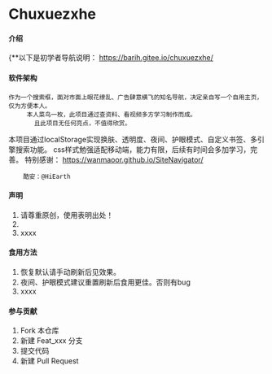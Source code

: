 # Chuxuezxhe

#### 介绍
{**以下是初学者导航说明：
   https://barih.gitee.io/chuxuezxhe/

#### 软件架构
    作为一个搜索框，面对市面上眼花缭乱、广告肆意横飞的知名导航，决定亲自写一个自用主页，仅为方便本人。
         本人菜鸟一枚，此项目通过查资料、看视频多方学习制作而成。
           且此项目无任何亮点，不值得欣赏。


本项目通过localStorage实现换肤、透明度、夜间、护眼模式、自定义书签、多引擎搜索功能。
            css样式勉强适配移动端，能力有限，后续有时间会多加学习，完善。
特别感谢：
        https://wanmaoor.github.io/SiteNavigator/


        酷安：@HiEarth


    


#### 声明


1.  请尊重原创，使用表明出处！
2. 
3.  xxxx

#### 食用方法

1.  恢复默认请手动刷新后见效果。
2.  夜间、护眼模式建议重置刷新后食用更佳。否则有bug
3.  xxxx

#### 参与贡献

1.  Fork 本仓库
2.  新建 Feat_xxx 分支
3.  提交代码
4.  新建 Pull Request


